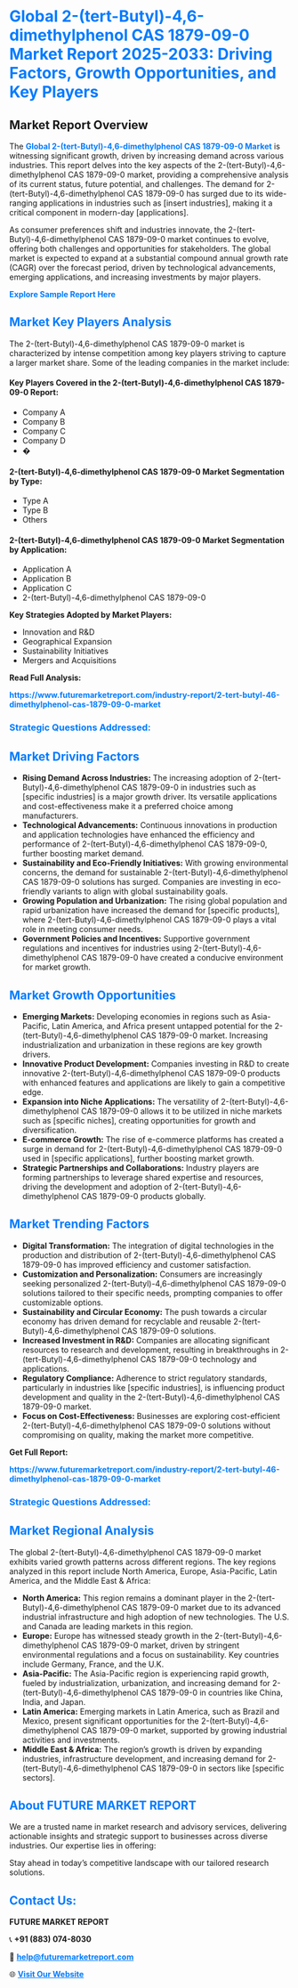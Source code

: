 <h1 style="color: #007BFF;">Global 2-(tert-Butyl)-4,6-dimethylphenol CAS 1879-09-0 Market Report 2025-2033: Driving Factors, Growth Opportunities, and Key Players</h1>

<section id="overview">
<h2>Market Report Overview</h2>
<p>The <a href="https://www.futuremarketreport.com/industry-report/2-tert-butyl-46-dimethylphenol-cas-1879-09-0-market" style="color: #007BFF; text-decoration: none;"><strong>Global 2-(tert-Butyl)-4,6-dimethylphenol CAS 1879-09-0 Market</strong></a> is witnessing significant growth, driven by increasing demand across various industries. This report delves into the key aspects of the 2-(tert-Butyl)-4,6-dimethylphenol CAS 1879-09-0 market, providing a comprehensive analysis of its current status, future potential, and challenges. The demand for 2-(tert-Butyl)-4,6-dimethylphenol CAS 1879-09-0 has surged due to its wide-ranging applications in industries such as [insert industries], making it a critical component in modern-day [applications].</p>
<p>As consumer preferences shift and industries innovate, the 2-(tert-Butyl)-4,6-dimethylphenol CAS 1879-09-0 market continues to evolve, offering both challenges and opportunities for stakeholders. The global market is expected to expand at a substantial compound annual growth rate (CAGR) over the forecast period, driven by technological advancements, emerging applications, and increasing investments by major players.</p>
</section>

<section id="overview">
<p><a href="https://www.futuremarketreport.com/request-sample/reportId=111962" style="color: #007BFF; text-decoration: none;"><strong>Explore Sample Report Here</strong></a></p>
</section>

<section id="key-players">
<h2 style="color: #007BFF;">Market Key Players Analysis</h2>
<p>The 2-(tert-Butyl)-4,6-dimethylphenol CAS 1879-09-0 market is characterized by intense competition among key players striving to capture a larger market share. Some of the leading companies in the market include:</p>
<h4>Key Players Covered in the 2-(tert-Butyl)-4,6-dimethylphenol CAS 1879-09-0 Report:</h4>
<ul><li>Company A</li><li>Company B</li><li>Company C</li><li>Company D</li><li>�</li></ul>
<h4>2-(tert-Butyl)-4,6-dimethylphenol CAS 1879-09-0 Market Segmentation by Type:</h4>
<ul><li>Type A</li><li>Type B</li><li>Others</li></ul>

<h4>2-(tert-Butyl)-4,6-dimethylphenol CAS 1879-09-0 Market Segmentation by Application:</h4>
<ul><li>Application A</li><li>Application B</li><li>Application C</li><li>2-(tert-Butyl)-4,6-dimethylphenol CAS 1879-09-0</li></ul>
<p><strong>Key Strategies Adopted by Market Players:</strong></p>
<ul>
<li>Innovation and R&D</li>
<li>Geographical Expansion</li>
<li>Sustainability Initiatives</li>
<li>Mergers and Acquisitions</li>
</ul>
</section>

<section>
<p><strong>Read Full Analysis: </strong></p><a href="https://www.futuremarketreport.com/industry-report/2-tert-butyl-46-dimethylphenol-cas-1879-09-0-market" style="color: #007BFF; text-decoration: none;"><strong>https://www.futuremarketreport.com/industry-report/2-tert-butyl-46-dimethylphenol-cas-1879-09-0-market</strong></a>
<h3 style="color: #007BFF;">Strategic Questions Addressed:</h3>
</section>

<section id="driving-factors">
<h2 style="color: #007BFF;">Market Driving Factors</h2>
<ul>
<li><strong>Rising Demand Across Industries:</strong> The increasing adoption of 2-(tert-Butyl)-4,6-dimethylphenol CAS 1879-09-0 in industries such as [specific industries] is a major growth driver. Its versatile applications and cost-effectiveness make it a preferred choice among manufacturers.</li>
<li><strong>Technological Advancements:</strong> Continuous innovations in production and application technologies have enhanced the efficiency and performance of 2-(tert-Butyl)-4,6-dimethylphenol CAS 1879-09-0, further boosting market demand.</li>
<li><strong>Sustainability and Eco-Friendly Initiatives:</strong> With growing environmental concerns, the demand for sustainable 2-(tert-Butyl)-4,6-dimethylphenol CAS 1879-09-0 solutions has surged. Companies are investing in eco-friendly variants to align with global sustainability goals.</li>
<li><strong>Growing Population and Urbanization:</strong> The rising global population and rapid urbanization have increased the demand for [specific products], where 2-(tert-Butyl)-4,6-dimethylphenol CAS 1879-09-0 plays a vital role in meeting consumer needs.</li>
<li><strong>Government Policies and Incentives:</strong> Supportive government regulations and incentives for industries using 2-(tert-Butyl)-4,6-dimethylphenol CAS 1879-09-0 have created a conducive environment for market growth.</li>
</ul>
</section>

<section id="growth-opportunities">
<h2 style="color: #007BFF;">Market Growth Opportunities</h2>
<ul>
<li><strong>Emerging Markets:</strong> Developing economies in regions such as Asia-Pacific, Latin America, and Africa present untapped potential for the 2-(tert-Butyl)-4,6-dimethylphenol CAS 1879-09-0 market. Increasing industrialization and urbanization in these regions are key growth drivers.</li>
<li><strong>Innovative Product Development:</strong> Companies investing in R&D to create innovative 2-(tert-Butyl)-4,6-dimethylphenol CAS 1879-09-0 products with enhanced features and applications are likely to gain a competitive edge.</li>
<li><strong>Expansion into Niche Applications:</strong> The versatility of 2-(tert-Butyl)-4,6-dimethylphenol CAS 1879-09-0 allows it to be utilized in niche markets such as [specific niches], creating opportunities for growth and diversification.</li>
<li><strong>E-commerce Growth:</strong> The rise of e-commerce platforms has created a surge in demand for 2-(tert-Butyl)-4,6-dimethylphenol CAS 1879-09-0 used in [specific applications], further boosting market growth.</li>
<li><strong>Strategic Partnerships and Collaborations:</strong> Industry players are forming partnerships to leverage shared expertise and resources, driving the development and adoption of 2-(tert-Butyl)-4,6-dimethylphenol CAS 1879-09-0 products globally.</li>
</ul>
</section>

<section id="trending-factors">
<h2 style="color: #007BFF;">Market Trending Factors</h2>
<ul>
<li><strong>Digital Transformation:</strong> The integration of digital technologies in the production and distribution of 2-(tert-Butyl)-4,6-dimethylphenol CAS 1879-09-0 has improved efficiency and customer satisfaction.</li>
<li><strong>Customization and Personalization:</strong> Consumers are increasingly seeking personalized 2-(tert-Butyl)-4,6-dimethylphenol CAS 1879-09-0 solutions tailored to their specific needs, prompting companies to offer customizable options.</li>
<li><strong>Sustainability and Circular Economy:</strong> The push towards a circular economy has driven demand for recyclable and reusable 2-(tert-Butyl)-4,6-dimethylphenol CAS 1879-09-0 solutions.</li>
<li><strong>Increased Investment in R&D:</strong> Companies are allocating significant resources to research and development, resulting in breakthroughs in 2-(tert-Butyl)-4,6-dimethylphenol CAS 1879-09-0 technology and applications.</li>
<li><strong>Regulatory Compliance:</strong> Adherence to strict regulatory standards, particularly in industries like [specific industries], is influencing product development and quality in the 2-(tert-Butyl)-4,6-dimethylphenol CAS 1879-09-0 market.</li>
<li><strong>Focus on Cost-Effectiveness:</strong> Businesses are exploring cost-efficient 2-(tert-Butyl)-4,6-dimethylphenol CAS 1879-09-0 solutions without compromising on quality, making the market more competitive.</li>
</ul>
</section>

<section>
<p><strong>Get Full Report: </strong></p><a href="https://www.futuremarketreport.com/industry-report/2-tert-butyl-46-dimethylphenol-cas-1879-09-0-market" style="color: #007BFF; text-decoration: none;"><strong>https://www.futuremarketreport.com/industry-report/2-tert-butyl-46-dimethylphenol-cas-1879-09-0-market</strong></a>
<h3 style="color: #007BFF;">Strategic Questions Addressed:</h3>
</section>


<section id="regional-analysis">
<h2 style="color: #007BFF;">Market Regional Analysis</h2>
<p>The global 2-(tert-Butyl)-4,6-dimethylphenol CAS 1879-09-0 market exhibits varied growth patterns across different regions. The key regions analyzed in this report include North America, Europe, Asia-Pacific, Latin America, and the Middle East & Africa:</p>
<ul>
<li><strong>North America:</strong> This region remains a dominant player in the 2-(tert-Butyl)-4,6-dimethylphenol CAS 1879-09-0 market due to its advanced industrial infrastructure and high adoption of new technologies. The U.S. and Canada are leading markets in this region.</li>
<li><strong>Europe:</strong> Europe has witnessed steady growth in the 2-(tert-Butyl)-4,6-dimethylphenol CAS 1879-09-0 market, driven by stringent environmental regulations and a focus on sustainability. Key countries include Germany, France, and the U.K.</li>
<li><strong>Asia-Pacific:</strong> The Asia-Pacific region is experiencing rapid growth, fueled by industrialization, urbanization, and increasing demand for 2-(tert-Butyl)-4,6-dimethylphenol CAS 1879-09-0 in countries like China, India, and Japan.</li>
<li><strong>Latin America:</strong> Emerging markets in Latin America, such as Brazil and Mexico, present significant opportunities for the 2-(tert-Butyl)-4,6-dimethylphenol CAS 1879-09-0 market, supported by growing industrial activities and investments.</li>
<li><strong>Middle East & Africa:</strong> The region’s growth is driven by expanding industries, infrastructure development, and increasing demand for 2-(tert-Butyl)-4,6-dimethylphenol CAS 1879-09-0 in sectors like [specific sectors].</li>
</ul>
</section>

<footer>
<h2 style="color: #007BFF;">About FUTURE MARKET REPORT</h2>
<p>We are a trusted name in market research and advisory services, delivering actionable insights and strategic support to businesses across diverse industries. Our expertise lies in offering:</p>

<p>Stay ahead in today’s competitive landscape with our tailored research solutions.</p>

<h2 style="color: #007BFF;">Contact Us:</h2>
<p><strong>FUTURE MARKET REPORT</strong></p>
<p>📞 <strong>+91 (883) 074-8030</strong></p>
<p>📧 <strong><a href="mailto:help@futuremarketreport.com" style="color: #007BFF;">help@futuremarketreport.com</a></strong></p>
<p>🌐 <strong><a href="https://www.futuremarketreport.com/" style="color: #007BFF;">Visit Our Website</a></strong></p>
</footer>